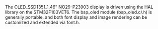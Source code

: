 The OLED_SSD1351_1.46" NO29-P23903 display is driven using the HAL library on the STM32F103VET6. The bsp_oled module (bsp_oled.c/.h) is generally portable, and both font display and image rendering can be customized and extended via font.h.
